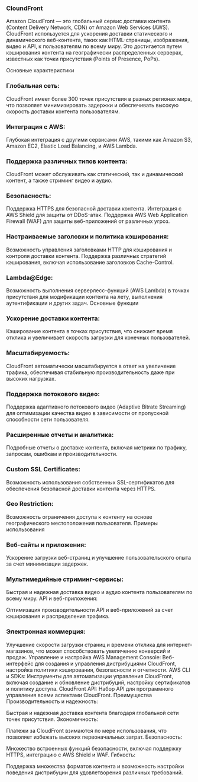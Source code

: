 ### CloundFront
Amazon CloudFront — это глобальный сервис доставки контента (Content Delivery Network, CDN) от Amazon Web Services (AWS). CloudFront 
используется для ускорения доставки статического и динамического веб-контента, таких как HTML-страницы, изображения, видео и API, к пользователям по всему миру. Это достигается путем кэширования контента на географически распределенных серверах, известных как точки присутствия (Points of Presence, PoPs).

Основные характеристики
### Глобальная сеть:

CloudFront имеет более 300 точек присутствия в разных регионах мира, что позволяет минимизировать задержки и обеспечивать высокую скорость доставки контента пользователям.
### Интеграция с AWS:

Глубокая интеграция с другими сервисами AWS, такими как Amazon S3, Amazon EC2, Elastic Load Balancing, и AWS Lambda.
### Поддержка различных типов контента:

CloudFront может обслуживать как статический, так и динамический контент, а также стриминг видео и аудио.
### Безопасность:

Поддержка HTTPS для безопасной доставки контента.
Интеграция с AWS Shield для защиты от DDoS-атак.
Поддержка AWS Web Application Firewall (WAF) для защиты веб-приложений от различных угроз.
### Настраиваемые заголовки и политика кэширования:

Возможность управления заголовками HTTP для кэширования и контроля доставки контента.
Поддержка различных стратегий кэширования, включая использование заголовков Cache-Control.
### Lambda@Edge:

Возможность выполнения серверлесс-функций (AWS Lambda) в точках присутствия для модификации контента на лету, выполнения аутентификации и других задач.
Основные функции
### Ускорение доставки контента:

Кэширование контента в точках присутствия, что снижает время отклика и увеличивает скорость загрузки для конечных пользователей.
### Масштабируемость:

CloudFront автоматически масштабируется в ответ на увеличение трафика, обеспечивая стабильную производительность даже при высоких нагрузках.
### Поддержка потокового видео:

Поддержка адаптивного потокового видео (Adaptive Bitrate Streaming) для оптимизации качества видео в зависимости от пропускной способности сети пользователя.
### Расширенные отчеты и аналитика:

Подробные отчеты о доставке контента, включая метрики по трафику, запросам, ошибкам и производительности.
### Custom SSL Certificates:

Возможность использования собственных SSL-сертификатов для обеспечения безопасной доставки контента через HTTPS.
### Geo Restriction:

Возможность ограничения доступа к контенту на основе географического местоположения пользователя.
Примеры использования
### Веб-сайты и приложения:

Ускорение загрузки веб-страниц и улучшение пользовательского опыта за счет минимизации задержек.
### Мультимедийные стриминг-сервисы:

Быстрая и надежная доставка видео и аудио контента пользователям по всему миру.
API и веб-приложения:

Оптимизация производительности API и веб-приложений за счет кэширования и распределения трафика.
### Электронная коммерция:

Улучшение скорости загрузки страниц и времени отклика для интернет-магазинов, что может способствовать увеличению конверсий и продаж.
Управление и настройка
AWS Management Console: Веб-интерфейс для создания и управления дистрибуциями CloudFront, настройка политики кэширования, безопасности и отчетности.
AWS CLI и SDKs: Инструменты для автоматизации управления CloudFront, включая создание и обновление дистрибуций, настройку сертификатов и политику доступа.
CloudFront API: Набор API для программного управления всеми аспектами CloudFront.
Преимущества
Производительность и надежность:

Быстрая и надежная доставка контента благодаря глобальной сети точек присутствия.
Экономичность:

Платежи за CloudFront взимаются по мере использования, что позволяет избежать высоких первоначальных затрат.
Безопасность:

Множество встроенных функций безопасности, включая поддержку HTTPS, интеграцию с AWS Shield и WAF.
Гибкость:

Поддержка множества форматов контента и возможность настройки поведения дистрибуции для удовлетворения различных требований.
